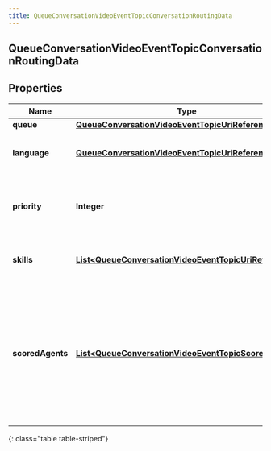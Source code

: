 ```yaml
---
title: QueueConversationVideoEventTopicConversationRoutingData
---
```


## QueueConversationVideoEventTopicConversationRoutingData

## Properties

| Name             | Type                                                                                                                                 | Description                                                                                                                                   | Notes      |
| ---------------- | ------------------------------------------------------------------------------------------------------------------------------------ | --------------------------------------------------------------------------------------------------------------------------------------------- | ---------- |
| **queue**        | <!----><!---->[**QueueConversationVideoEventTopicUriReference**](QueueConversationVideoEventTopicUriReference.md)<!---->             |                                                                                                                                               | [optional] |
| **language**     | <!----><!---->[**QueueConversationVideoEventTopicUriReference**](QueueConversationVideoEventTopicUriReference.md)<!---->             | A UriReference for a resource                                                                                                                 | [optional] |
| **priority**     | <!----><!---->**Integer**<!---->                                                                                                     | The priority of the conversation to use for routing decisions                                                                                 | [optional] |
| **skills**       | <!----><!---->[**List&lt;QueueConversationVideoEventTopicUriReference&gt;**](QueueConversationVideoEventTopicUriReference.md)<!----> | The skills to use for routing decisions                                                                                                       | [optional] |
| **scoredAgents** | <!----><!---->[**List&lt;QueueConversationVideoEventTopicScoredAgent&gt;**](QueueConversationVideoEventTopicScoredAgent.md)<!---->   | A collection of agents and their assigned scores for this conversation (0 - 100, higher being better), for use in routing to preferred agents | [optional] |

{: class="table table-striped"}
